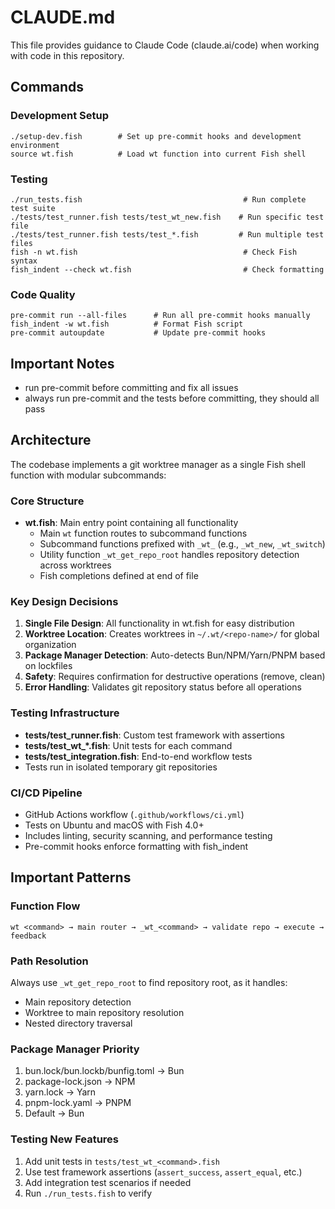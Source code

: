 # CLAUDE.md

This file provides guidance to Claude Code (claude.ai/code) when working with code in this repository.

## Commands

### Development Setup
```fish
./setup-dev.fish        # Set up pre-commit hooks and development environment
source wt.fish          # Load wt function into current Fish shell
```

### Testing
```fish
./run_tests.fish                                    # Run complete test suite
./tests/test_runner.fish tests/test_wt_new.fish    # Run specific test file
./tests/test_runner.fish tests/test_*.fish         # Run multiple test files
fish -n wt.fish                                     # Check Fish syntax
fish_indent --check wt.fish                         # Check formatting
```

### Code Quality
```fish
pre-commit run --all-files      # Run all pre-commit hooks manually
fish_indent -w wt.fish          # Format Fish script
pre-commit autoupdate           # Update pre-commit hooks
```

## Important Notes
- run pre-commit before committing and fix all issues
- always run pre-commit and the tests before committing, they should all pass

## Architecture

The codebase implements a git worktree manager as a single Fish shell function with modular subcommands:

### Core Structure
- **wt.fish**: Main entry point containing all functionality
  - Main `wt` function routes to subcommand functions
  - Subcommand functions prefixed with `_wt_` (e.g., `_wt_new`, `_wt_switch`)
  - Utility function `_wt_get_repo_root` handles repository detection across worktrees
  - Fish completions defined at end of file

### Key Design Decisions
1. **Single File Design**: All functionality in wt.fish for easy distribution
2. **Worktree Location**: Creates worktrees in `~/.wt/<repo-name>/` for global organization
3. **Package Manager Detection**: Auto-detects Bun/NPM/Yarn/PNPM based on lockfiles
4. **Safety**: Requires confirmation for destructive operations (remove, clean)
5. **Error Handling**: Validates git repository status before all operations

### Testing Infrastructure
- **tests/test_runner.fish**: Custom test framework with assertions
- **tests/test_wt_*.fish**: Unit tests for each command
- **tests/test_integration.fish**: End-to-end workflow tests
- Tests run in isolated temporary git repositories

### CI/CD Pipeline
- GitHub Actions workflow (`.github/workflows/ci.yml`)
- Tests on Ubuntu and macOS with Fish 4.0+
- Includes linting, security scanning, and performance testing
- Pre-commit hooks enforce formatting with fish_indent

## Important Patterns

### Function Flow
```
wt <command> → main router → _wt_<command> → validate repo → execute → feedback
```

### Path Resolution
Always use `_wt_get_repo_root` to find repository root, as it handles:
- Main repository detection
- Worktree to main repository resolution
- Nested directory traversal

### Package Manager Priority
1. bun.lock/bun.lockb/bunfig.toml → Bun
2. package-lock.json → NPM
3. yarn.lock → Yarn
4. pnpm-lock.yaml → PNPM
5. Default → Bun

### Testing New Features
1. Add unit tests in `tests/test_wt_<command>.fish`
2. Use test framework assertions (`assert_success`, `assert_equal`, etc.)
3. Add integration test scenarios if needed
4. Run `./run_tests.fish` to verify
